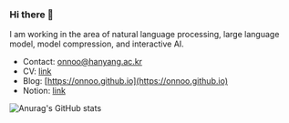 ### Hi there 👋
<!--[![Hits](https://hits.seeyoufarm.com/api/count/incr/badge.svg?url=https%3A%2F%2Fgithub.com%2Fonnoo%2Fhit-counter&count_bg=%2379C83D&title_bg=%23555555&icon=&icon_color=%23E7E7E7&title=hits&edge_flat=false)](https://hits.seeyoufarm.com)
-->

I am working in the area of natural language processing, large language model, model compression, and interactive AI.

- Contact: onnoo@hanyang.ac.kr
- CV: [link](https://onnoo.github.io/profile/)
- Blog: [https://onnoo.github.io](https://onnoo.github.io)
- Notion: [link](https://onnoo-profile.notion.site/Jaewoo-Yang-onnoo-9fdfb6d7eb9e43b38e0a8752855baf44)


![Anurag's GitHub stats](https://github-readme-stats.vercel.app/api?username=onnoo&&show_icons=true&theme=buefy)


<!--
**onnoo/onnoo** is a ✨ _special_ ✨ repository because its `README.md` (this file) appears on your GitHub profile.

Here are some ideas to get you started:

- 🔭 I’m currently working on ...
- 🌱 I’m currently learning ...
- 👯 I’m looking to collaborate on ...
- 🤔 I’m looking for help with ...
- 💬 Ask me about ...
- 📫 How to reach me: ...
- 😄 Pronouns: ...
- ⚡ Fun fact: ...
-->
